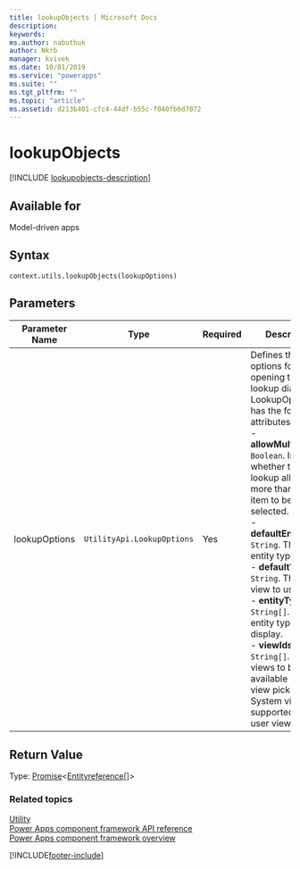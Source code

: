 ```yaml
---
title: lookupObjects | Microsoft Docs
description: 
keywords:
ms.author: nabuthuk
author: Nkrb
manager: kvivek
ms.date: 10/01/2019
ms.service: "powerapps"
ms.suite: ""
ms.tgt_pltfrm: ""
ms.topic: "article"
ms.assetid: d213b401-cfc4-44df-b55c-f040fb6d7072
---
```


# lookupObjects

[!INCLUDE [lookupobjects-description](includes/lookupobjects-description.md)]

## Available for 

Model-driven apps

## Syntax

`context.utils.lookupObjects(lookupOptions)`

## Parameters

| Parameter Name|Type|Required|Description|
| ------------- |----|--------|-----------|
|lookupOptions|`UtilityApi.LookupOptions`|Yes|Defines the options for opening the lookup dialog. The LookupOptions has the following attributes:<br/>- **allowMultiSelect**: `Boolean`. Indicates whether the lookup allows more than one item to be selected.<br/>- **defaultEntityType**: `String`. The default entity type to use.<br/>- **defaultViewId**: `String`. The default view to use.<br/>- **entityTypes**: `String[]`. The entity types to display.<br/>- **viewIds**: `String[]`. The views to be available in the view picker. Only System views are supported (not user views).|

## Return Value

Type: [Promise](https://developer.mozilla.org/docs/Web/JavaScript/reference/Global_Objects/Promise)<[Entityreference](../entityreference.md)[]>


### Related topics

[Utility](../utility.md)<br/>
[Power Apps component framework API reference](../../reference/index.md)<br/>
[Power Apps component framework overview](../../overview.md)

[!INCLUDE[footer-include](../../../../includes/footer-banner.md)]